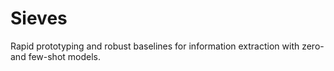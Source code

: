 # Sieves
Rapid prototyping and robust baselines for information extraction with zero- and few-shot models. 